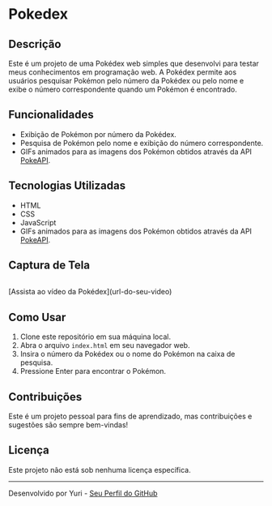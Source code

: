 # Pokedex

## Descrição
Este é um projeto de uma Pokédex web simples que desenvolvi para testar meus conhecimentos em programação web. A Pokédex permite aos usuários pesquisar Pokémon pelo número da Pokédex ou pelo nome e exibe o número correspondente quando um Pokémon é encontrado.

## Funcionalidades
- Exibição de Pokémon por número da Pokédex.
- Pesquisa de Pokémon pelo nome e exibição do número correspondente.
- GIFs animados para as imagens dos Pokémon obtidos através da API [PokeAPI](https://pokeapi.co/api/v2/pokemon/).

## Tecnologias Utilizadas
- HTML
- CSS
- JavaScript
- GIFs animados para as imagens dos Pokémon obtidos através da API [PokeAPI](https://pokeapi.co/api/v2/pokemon/).

## Captura de Tela
<p align = "center">
  <img width = "460" heigth = "380" imagens = "imagens/ezgif.com-video-to-gif.gif">
</p>
[Assista ao vídeo da Pokédex](url-do-seu-video)

## Como Usar
1. Clone este repositório em sua máquina local.
2. Abra o arquivo `index.html` em seu navegador web.
3. Insira o número da Pokédex ou o nome do Pokémon na caixa de pesquisa.
4. Pressione Enter para encontrar o Pokémon.

## Contribuições
Este é um projeto pessoal para fins de aprendizado, mas contribuições e sugestões são sempre bem-vindas!

## Licença
Este projeto não está sob nenhuma licença específica.

---

Desenvolvido por Yuri - [Seu Perfil do GitHub](https://github.com/seu-usuario)

